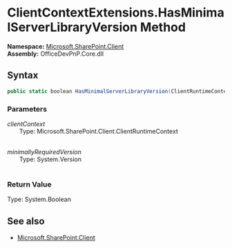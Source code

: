# ClientContextExtensions.HasMinimalServerLibraryVersion Method  
**Namespace:** [Microsoft.SharePoint.Client](Microsoft.SharePoint.Client.md)  
**Assembly:** OfficeDevPnP.Core.dll  
## Syntax
```C#
public static boolean HasMinimalServerLibraryVersion(ClientRuntimeContext clientContext,Version minimallyRequiredVersion)
```
### Parameters
*clientContext*  
&emsp;&emsp;Type: Microsoft.SharePoint.Client.ClientRuntimeContext  
&emsp;&emsp;  
  
*minimallyRequiredVersion*  
&emsp;&emsp;Type: System.Version  
&emsp;&emsp;  
  
### Return Value
Type: System.Boolean  

## See also
- [Microsoft.SharePoint.Client](Microsoft.SharePoint.Client.md)
